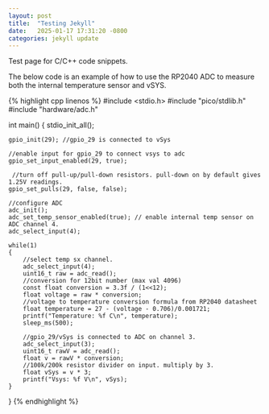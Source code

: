 ```yaml
---
layout: post
title:  "Testing Jekyll"
date:   2025-01-17 17:31:20 -0800
categories: jekyll update
---
```


Test page for C/C++ code snippets.

The below code is an example of how to use the RP2040 ADC to measure both the internal temperature sensor and vSYS.

{% highlight cpp linenos  %}
#include <stdio.h>
#include "pico/stdlib.h"
#include "hardware/adc.h"

int main()
{
    stdio_init_all();

    gpio_init(29); //gpio_29 is connected to vSys

    //enable input for gpio_29 to connect vsys to adc
    gpio_set_input_enabled(29, true); 

     //turn off pull-up/pull-down resistors. pull-down on by default gives 1.25V readings.
    gpio_set_pulls(29, false, false);

    //configure ADC
    adc_init();
    adc_set_temp_sensor_enabled(true); // enable internal temp sensor on ADC channel 4. 
    adc_select_input(4);

    while(1)
    {
        //select temp sx channel.
        adc_select_input(4); 
        uint16_t raw = adc_read();
        //conversion for 12bit number (max val 4096)
        const float conversion = 3.3f / (1<<12); 
        float voltage = raw * conversion; 
        //voltage to temperature conversion formula from RP2040 datasheet
        float temperature = 27 - (voltage - 0.706)/0.001721; 
        printf("Temperature: %f C\n", temperature);
        sleep_ms(500);

        //gpio_29/vSys is connected to ADC on channel 3.
        adc_select_input(3); 
        uint16_t rawV = adc_read();
        float v = rawV * conversion; 
        //100k/200k resistor divider on input. multiply by 3.
        float vSys = v * 3; 
        printf("Vsys: %f V\n", vSys);
    }
}
{% endhighlight %}